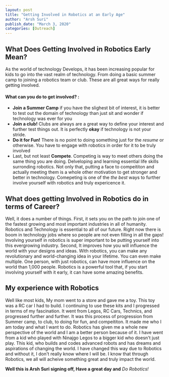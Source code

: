 ```yaml
---
layout: post
title: "Getting Involved in Robotics at an Early Age"
author: "Arsh Suri"
publish_date: "March 3, 2020"
categories: [Outreach]
---
```


## What Does Getting Involved in Robotics Early Mean?

As the world of technology Develops, it has been increasing popular for kids to go into the vast realm of technology. From doing a basic summer camp to joining a robotics team or club. These are all great ways for really getting involved. 

#### What can you do to get involved? :

* **Join a Summer Camp** if you have the slighest bit of interest, it is better to test out the domain of technology than just sit and wonder if technology was ever for you
* **Join a club!** Clubs are always are a great way to define your interest and further test things out. It is perfectly **okay** if technology is not your stride. 
* **Do it for Fun!** There is no point to doing something just for the *resume* or otherwise. You have to engage with robotics in order for it to be truly involved
* Last, but not least **Compete**. Competing is way to meet others doing the same thing you are doing. Delveloping and learning essential life skills surronding robotics. Not only that, putting a face to compeititon and actually meeting them is a whole other motivation to get stronger and better in technology. Comepeting is one of the *the best* ways to further involve yourself with robotics and truly expericence it.

## What does getting Involved in Robotics do in terms of Career? 

Well, it does a number of things. First, it sets you on the path to join one of the fastest growing and most important industries in all of humanity. Robotics and Technology is essential to all of our future. Right now there is boom in technology jobs where so people are not even filling in all the gaps! Involving yourself in robotics is super important to be putting yourself into this evergrowing industry. Second, It improves how you will influence the world with your designs and ideas. With robotics, you can make any revolutionary and world-changing idea in your lifetime. You can even make multiple. One person, with just robotics, can have more influence on the world than 1,000 people. Robotics is a powerful tool that, if you start involving yourself with it early, it can have some amazing benefits. 

## My experience with Robotics

Well like most kids, My mom went to a store and gave me a toy. This toy was a RC car I had to build. I continuing to use these kits and I progressed in terms of my fascination. It went from Legos, RC Cars, Technics, and progressed further and further. It was this process of progression from Summer camp, to club, to doing for fun, and compeititon. It made me who I am today and what I want to do. Robotics has given me a whole new perspective of the world and I am a better person because of it. I have went from a kid who played with Ninajgo Legos to a bigger kid who doesn't just play. This kid, who builds and codes advanced robots and has dreams and aspirations of changing the world. I have changed this way due to Robotics and without it, I don't really know where I will be. I know that through Robotics, we all will acheive something great and truly impact the world.

**Well this is Arsh Suri signing off, Have a great day and** *Do Robotics!*